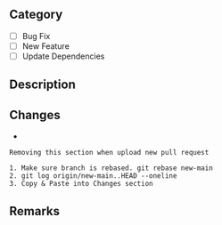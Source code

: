 ## Category
* [ ] Bug Fix
* [ ] New Feature
* [ ] Update Dependencies

## Description


## Changes

* 

```
Removing this section when upload new pull request

1. Make sure branch is rebased. git rebase new-main
2. git log origin/new-main..HEAD --oneline
3. Copy & Paste into Changes section
```

## Remarks

